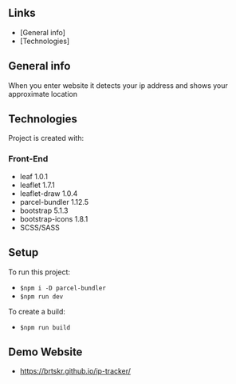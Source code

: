 ## Links
* [General info]
* [Technologies] 
## General info
When you enter website it detects your ip address and shows your approximate location

## Technologies
Project is created with:
### Front-End
* leaf 1.0.1
* leaflet 1.7.1
* leaflet-draw 1.0.4
* parcel-bundler 1.12.5
* bootstrap 5.1.3
* bootstrap-icons 1.8.1
* SCSS/SASS


## Setup
To run this project:
* ```$npm i -D parcel-bundler```
* ```$npm run dev```

To create a build:
* ```$npm run build```




## Demo Website
* https://brtskr.github.io/ip-tracker/
